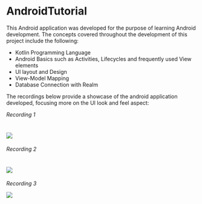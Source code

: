 # AndroidTutorial

This Android application was developed for the purpose of learning Android development.
The concepts covered throughout the development of this project include the following:

* Kotlin Programming Language
* Android Basics such as Activities, Lifecycles and frequently used View elements
* UI layout and Design
* View-Model Mapping
* Database Connection with Realm

The recordings below provide a showcase of the android application developed, focusing more on the UI look and feel aspect:

*Recording 1*

![](https://media.giphy.com/media/S60JnTBOm187pb4RcT/giphy.gif) 
===
*Recording 2*

![](https://media.giphy.com/media/U8MqffLSn2d3DZG3KP/giphy.gif)
===
*Recording 3*

![](https://media.giphy.com/media/KB6pVQJfLZaTxtthop/giphy.gif)
